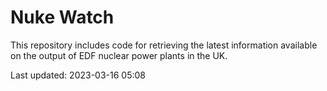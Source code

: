 # Nuke Watch

This repository includes code for retrieving the latest information available on the output of EDF nuclear power plants in the UK.

Last updated: 2023-03-16 05:08